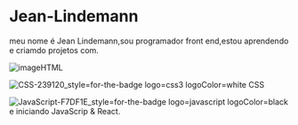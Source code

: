# Jean-Lindemann

meu nome é Jean Lindemann,sou programador front end,estou aprendendo e criamdo projetos com.

 ![image](https://github.com/Jeanlindemann/Jean-Lindemann/assets/162126974/7026d124-ef3e-425f-8da8-b02d916d8a23)HTML

   ![CSS-239120_style=for-the-badge logo=css3 logoColor=white](https://github.com/Jeanlindemann/Jean-Lindemann/assets/162126974/708ffda9-370d-4959-a0c1-8f1f388138e9)
 CSS 

  ![JavaScript-F7DF1E_style=for-the-badge logo=javascript logoColor=black](https://github.com/Jeanlindemann/Jean-Lindemann/assets/162126974/fd43fc74-b2b3-4715-b0aa-99e5a032f146)
e iniciando JavaScrip & React.
